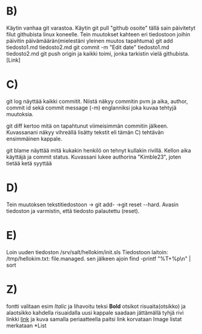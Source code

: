 # B)
Käytin vanhaa git varastoa. Käytin git pull "github osoite" tällä sain 
päivitetyt filut githubista linux koneelle. 
Tein muutokset kahteen eri tiedostoon joihin päivitin päivämäärän(mielestäni yleinen muutos tapahtuma)
git add tiedosto1.md tiedosto2.md
git commit -m "Edit date" tiedosto1.md tiedosto2.md
git push origin ja kaikki toimi, jonka tarkistin vielä githubista. 
[Link]
# C)
git log näyttää kaikki commitit. Niistä näkyy commitin pvm ja aika, author,
commit id sekä commit message (-m) englanniksi joka kuvaa tehtyjä muutoksia.

git diff kertoo mitä on tapahtunut viimeisimmän commitin jälkeen. Kuvassanani
näkyy vihreällä lisätty tekstit eli tämän C) tehtävän ensimmäinen kappale.

git blame näyttää mitä kukakin henkilö on tehnyt kullakin rivillä. Kellon aika
käyttäjä ja commit status. Kuvassani lukee authorina "Kimble23", joten tietää ketä syyttää

# D)
Tein muutoksen tekstitiedostoon -> git add- ->git reset --hard. Avasin tiedoston
ja varmistin, että tiedosto palautettu (reset).

# E)
Loin uuden tiedoston /srv/salt/hellokim/init.sls
Tiedostoon laitoin: /tmp/hellokim.txt: file.managed.
sen jälkeen ajoin find -printf "%T+%p\n" | sort


# Z)
 fontti valitaan esim *Italic* ja lihavoitu teksi **Bold**
 otsikot risuaita(otsikko) ja alaotsikko kahdella risuaidalla
 uusi kappale saadaan jättämällä tyhjä rivi
 linkki [link](osoite) ja kuva samalla periaatteella paitsi link korvataan Image
 listat merkataan *List 
